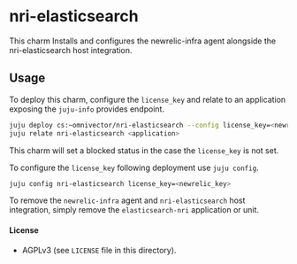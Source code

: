 # nri-elasticsearch

This charm Installs and configures the newrelic-infra agent alongside the
nri-elasticsearch host integration.


## Usage
To deploy this charm, configure the `license_key` and relate to an application exposing
the `juju-info` provides endpoint.

```bash
juju deploy cs:~omnivector/nri-elasticsearch --config license_key=<newrelic_key>
juju relate nri-elasticsearch <application>
```

This charm will set a blocked status in the case the `license_key` is not set.

To configure the `license_key` following deployment use `juju config`.
```bash
juju config nri-elasticsearch license_key=<newrelic_key>
```

To remove the `newrelic-infra` agent and `nri-elasticsearch` host integration, simply remove the `elasticsearch-nri` application or unit.


#### License
* AGPLv3 (see `LICENSE` file in this directory).
